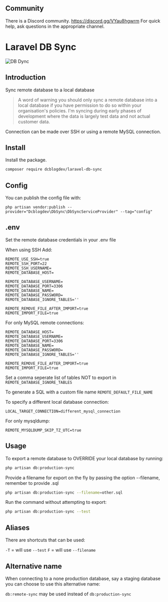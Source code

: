 ## Community

There is a Discord community. https://discord.gg/VYau8hgwrm For quick help, ask questions in the appropriate channel.

# Laravel DB Sync

![DB Dync](https://repository-images.githubusercontent.com/506690782/a5b01352-4869-4e6d-8e46-d44e93c960df)

## Introduction
Sync remote database to a local database

> A word of warning you should only sync a remote database into a local database if you have permission to do so within your organisation's policies. I'm syncing during early phases of development where the data is largely test data and not actual customer data.

Connection can be made over SSH or using a remote MySQL connection.

## Install

Install the package.

```bash
composer require dcblogdev/laravel-db-sync
```

## Config

You can publish the config file with:

```
php artisan vendor:publish --provider="Dcblogdev\DbSync\DbSyncServiceProvider" --tag="config"
```

## .env

Set the remote database credentials in your .env file

When using SSH Add:
```
REMOTE_USE_SSH=true
REMOTE_SSH_PORT=22
REMOTE_SSH_USERNAME=
REMOTE_DATABASE_HOST=

REMOTE_DATABASE_USERNAME=
REMOTE_DATABASE_PORT=3306
REMOTE_DATABASE_NAME=
REMOTE_DATABASE_PASSWORD=
REMOTE_DATABASE_IGNORE_TABLES=''

REMOTE_REMOVE_FILE_AFTER_IMPORT=true
REMOTE_IMPORT_FILE=true
```

For only MySQL remote connections:
```
REMOTE_DATABASE_HOST=
REMOTE_DATABASE_USERNAME=
REMOTE_DATABASE_PORT=3306
REMOTE_DATABASE_NAME=
REMOTE_DATABASE_PASSWORD=
REMOTE_DATABASE_IGNORE_TABLES=''

REMOTE_REMOVE_FILE_AFTER_IMPORT=true
REMOTE_IMPORT_FILE=true
```

Set a comma seperate list of tables NOT to export in `REMOTE_DATABASE_IGNORE_TABLES`

To generate a SQL with a custom file name `REMOTE_DEFAULT_FILE_NAME`

To specify a different local database connection:
```
LOCAL_TARGET_CONNECTION=different_mysql_connection
```

For only mysqldump:
```
REMOTE_MYSQLDUMP_SKIP_TZ_UTC=true
```

## Usage

To export a remote database to OVERRIDE your local database by running:

```bash
php artisan db:production-sync
```

Provide a filename for export on the fly by passing the option --filename, remember to provide .sql

```bash 
php artisan db:production-sync --filename=other.sql
```

Run the command without attempting to export:

```bash 
php artisan db:production-sync --test
```

## Aliases

There are shortcuts that can be used:

`-T` = will use `--test`
`F` = will use `--filename`

## Alternative name

When connecting to a none production database, say a staging database you can choose to use this alternative name:

`db:remote-sync` may be used instead of `db:production-sync`
